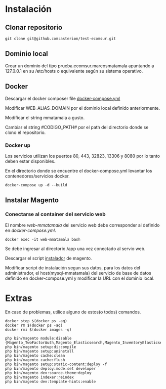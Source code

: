 # Instalación

## Clonar repositorio

```
git clone git@github.com:asterion/test-ecomsur.git
```
## Dominio local

Crear un dominio del tipo prueba.ecomsur.marcosmatamala apuntando
a 127.0.0.1 en su /etc/hosts o equivalente según su sistema operativo.

## Docker

Descargar el docker composer file [docker-compose.yml](https://gist.githubusercontent.com/asterion/cba1f5508a93503c0033fe994ddf50ff/raw/d633852e09eaea47f83476d43c4b602183ba002b/docker-compose.yml)

Modificar WEB_ALIAS_DOMAIN por el dominio local definido anteriormente.

Modificar el string mmatamala a gusto.

Cambiar el string #CODIGO_PATH# por el path del directorio donde se clono el repositorio.

### Docker up

Los servicios utilizan los puertos 80, 443, 32823, 13306 y 8080 por lo tanto deben estar disponibles.

En el directorio donde se encuentre el docker-compose.yml levantar los contenedores/servicios docker.

```
docker-compose up -d --build
``` 

## Instalar Magento

### Conectarse al container del servicio web 

El nombre *web-mmatamala* del servicio web debe corresponder al definido en 
*docker-compose.yml*.

```
docker exec -it web-mmatamala bash
```

Se debe ingresar al directorio /app una vez conectado al servio web.

Descargar el script [instalador](https://gist.githubusercontent.com/asterion/05d91d9016274450c3395be49468100f/raw/cace12cd9ed3d211bcfba4628b5b2cbd6c189657/magento.sh) de magento.

Modificar script de instalación segun sus datos, para los datos del administrador, el host(mysql-mmatamala) del servicio de base de datos definido en docker-compose.yml y modificar la URL con el dominio local.

# Extras

En caso de problemas, utilice alguno de estos(o todos) comandos.

```
docker stop $(docker ps -aq)
docker rm $(docker ps -aq)
docker rmi $(docker images -q)
```

```
php bin/magento module:disable {Magento_TwoFactorAuth,Magento_Elasticsearch,Magento_InventoryElasticsearch,Magento_Elasticsearch6,Magento_Elasticsearch7}
php bin/magento setup:di:compile
php bin/magento setup:uninstall
php bin/magento cache:clean
php bin/magento cache:flush
php bin/magento setup:static-content:deploy -f
php bin/magento deploy:mode:set developer
php bin/magento dev:source-theme:deploy
php bin/magento indexer:reindex
php bin/magento dev:template-hints:enable
```
